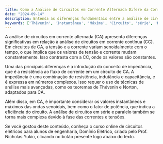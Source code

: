 ```yaml
---
title: Como a Análise de Circuitos em Corrente Alternada Difere da Corrente Contínua?
date: "2024-09-14"
description: Entenda as diferenças fundamentais entre a análise de circuitos em corrente alternada e corrente contínua.
keywords: ['Thévenin', 'Instantânea', 'Máxima', 'Circuito', 'série', 'Norton', 'senoidal']
---
```


A análise de circuitos em corrente alternada (CA) apresenta diferenças significativas em relação à análise de circuitos em corrente contínua (CC). Em circuitos de CA, a tensão e a corrente variam senoidalmente com o tempo, o que implica que os valores de tensão e corrente mudam constantemente. Isso contrasta com a CC, onde os valores são constantes. 

Uma das principais diferenças é a introdução do conceito de impedância, que é a resistência ao fluxo de corrente em um circuito de CA. A impedância é uma combinação de resistência, indutância e capacitância, e é expressa em números complexos. Isso requer o uso de técnicas de análise mais avançadas, como os teoremas de Thévenin e Norton, adaptados para CA.

Além disso, em CA, é importante considerar os valores instantâneos e máximos das ondas senoidais, bem como o fator de potência, que indica a eficiência do circuito. A análise de circuitos em série e paralelo também se torna mais complexa devido à fase das correntes e tensões.

Se você gostou deste conteúdo, conheça o curso online de circuitos elétricos para alunos de engenharia, Domínio Elétrico, criado pelo Prof. Nicholas Yukio, clicando no botão presente logo abaixo do texto.